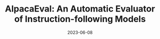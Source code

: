 ---
title: "AlpacaEval: An Automatic Evaluator of Instruction-following Models"
authors_before: "X. Li*, T. Zhang*"
authors_after: "*, R. Taori*, I. Gulrajani, C. Guestrin, P. Liang, T. Hashimoto"
award: ""
collection: publications
permalink: /publication/AlpacaEval
tldr: 'A validated automatic evaluator for instruction-following language models. High-quality, cheap, and fast.'
date: 2023-06-08
venue: ''
preprint: '' 
header: 
  teaser: 'papers/alpaca/AlpacaEval.png'
paper: ''
code: 'https://github.com/tatsu-lab/alpaca_eval' 
twitter: "https://twitter.com/yanndubs/status/1666843255110086661"
link: 'https://tatsu-lab.github.io/alpaca_eval/'
video: ''
categories:
  - NLP
  - Selected Papers 
  - Evaluation
  - RLHF
---